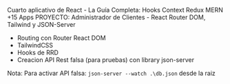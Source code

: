 Cuarto aplicativo de React - La Guía Completa: Hooks Context Redux MERN +15 Apps
PROYECTO: Administrador de Clientes - React Router DOM, Tailwind y JSON-Server

- Routing con Router React DOM
- TailwindCSS
- Hooks de RRD
- Creacion API Rest falsa (para pruebas) con library json-server

Nota: Para activar API falsa: `json-server --watch .\db.json` desde la raiz
